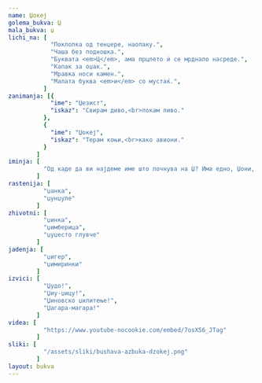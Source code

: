 ```yaml
---
name: Џокеј
golema_bukva: Џ
mala_bukva: џ
lichi_na: [
            "Поклопка од тенџере, наопаку.",
            "Чаша без подношка.",
            "Буквата <em>Ц</em>, ама прцлето ѝ се мрднало насреде.",
            "Капак за оџак.",
            "Мравка носи камен.",
            "Малата буква <em>и</em> со мустаќ.",
          ]
zanimanja: [{
            "ime": "Џезист",
            "iskaz": "Свирам диво,<br>локам пиво."
          },
          {
            "ime": "Џокеј",
            "iskaz": "Терам коњи,<br>како авиони."
          }
        ]
iminja: [
          "Од каде да ви најдеме име што почнува на Џ? Има едно, Џони, ама не е од нашиве краишта."
        ]
rastenija: [
          "џанка",
          "џунџуле"
        ]
zhivotni: [
          "џинка",
          "џимберица",
          "џуџесто глувче"
        ]
jadenja: [
          "џигер",
          "џимиринки"
        ]
izvici: [
          "Џудо!",
          "Џиу-џицу!",
          "Џиновско џилитење!",
          "Џагара-магара!"
        ]
videa: [
          "https://www.youtube-nocookie.com/embed/7osX56_JTag"
        ]
sliki: [
          "/assets/sliki/bushava-azbuka-dzokej.png"
        ]
layout: bukva
---
```

